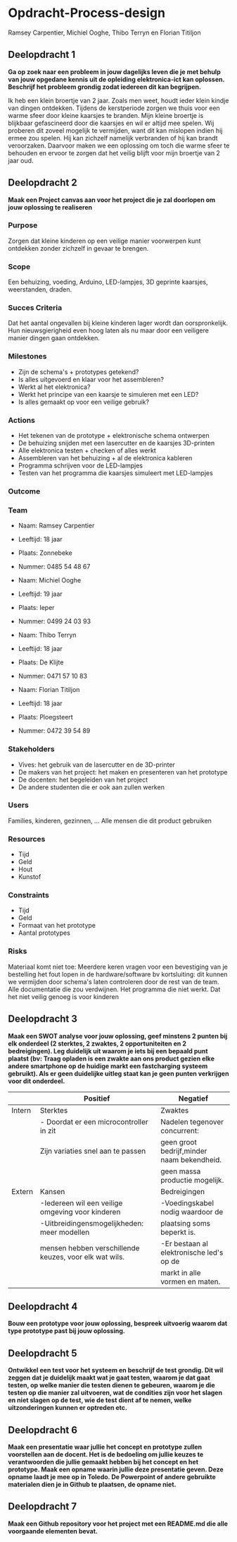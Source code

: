 # Opdracht-Process-design
Ramsey Carpentier, Michiel Ooghe, Thibo Terryn en  Florian Titiljon

## Deelopdracht 1
**Ga op zoek naar een probleem in jouw dagelijks leven die je met behulp van jouw opgedane kennis uit de opleiding elektronica-ict kan oplossen. Beschrijf het probleem grondig zodat iedereen dit kan begrijpen.**

Ik heb een klein broertje van 2 jaar. Zoals men weet, houdt ieder klein kindje van dingen ontdekken. 
Tijdens de kerstperiode zorgen we thuis voor een warme sfeer door kleine kaarsjes te branden. 
Mijn kleine broertje is blijkbaar gefascineerd door die kaarsjes en wil er altijd mee spelen. 
Wij proberen dit zoveel mogelijk te vermijden, want dit kan mislopen indien hij ermee zou spelen.
Hij kan zichzelf namelijk verbranden of hij kan brandt veroorzaken.
Daarvoor maken we een oplossing om toch die warme sfeer te behouden en ervoor te zorgen dat het veilig blijft voor mijn broertje van 2 jaar oud.

## Deelopdracht 2
**Maak een Project canvas aan voor het project die je zal doorlopen om jouw oplossing te realiseren**

### Purpose
Zorgen dat kleine kinderen op een veilige manier voorwerpen kunt
ontdekken zonder zichzelf in gevaar te brengen.

### Scope
Een behuizing, voeding, Arduino, LED-lampjes, 3D geprinte kaarsjes,
weerstanden, draden.

### Succes Criteria
Dat het aantal ongevallen bij kleine kinderen lager wordt dan oorspronkelijk.
Hun nieuwsgierigheid even hoog laten als nu
maar door een veiligere manier dingen gaan ontdekken. 

### Milestones
- Zijn de schema's + prototypes getekend?
- Is alles uitgevoerd en klaar voor het assembleren?
- Werkt al het elektronica?
- Werkt het principe van een kaarsje te simuleren met een LED?
- Is alles gemaakt op voor een veilige gebruik?

### Actions
- Het tekenen van de prototype + elektronische schema ontwerpen
- De behuizing snijden met een lasercutter en de kaarsjes 3D-printen
- Alle elektronica testen + checken of alles werkt
- Assembleren van het behuizing + al de elektronica kableren
- Programma schrijven voor de LED-lampjes
- Testen van het programma die kaarsjes simuleert met LED-lampjes
  
### Outcome

### Team
- Naam: Ramsey Carpentier
- Leeftijd: 18 jaar
- Plaats: Zonnebeke
- Nummer: 0485 54 48 67
  
- Naam: Michiel Ooghe
- Leeftijd: 19 jaar
- Plaats: Ieper
- Nummer: 0499 24 03 93
  
- Naam: Thibo Terryn
- Leeftijd: 18 jaar
- Plaats: De Klijte
- Nummer: 0471 57 10 83

- Naam: Florian Titiljon
- Leeftijd: 18 jaar
- Plaats: Ploegsteert
- Nummer: 0472 39 54 89

### Stakeholders
- Vives: het gebruik van de lasercutter en de 3D-printer
- De makers van het project: het maken en presenteren van het prototype
- De docenten: het begeleiden van het project
- De andere studenten die er ook aan zullen werken

### Users
Families, kinderen, gezinnen, ...
Alle mensen die dit product gebruiken

### Resources
- Tijd
- Geld
- Hout
- Kunstof
### Constraints
- Tijd
- Geld
- Formaat van het prototype
- Aantal prototypes
### Risks
Materiaal komt niet toe: Meerdere keren vragen voor een bevestiging van je bestelling
het fout lopen in de hardware/software bv kortsluiting: dit kunnen we vermijden
door schema's laten controleren door de rest van de team.
Alle documentatie die zou verdwijnen.
Het programma die niet werkt.
Dat het niet veilig genoeg is voor kinderen

## Deelopdracht 3
**Maak een SWOT analyse voor jouw oplossing, geef minstens 2 punten bij elk onderdeel (2 sterktes, 2 zwaktes, 2 opportuniteiten en 2 bedreigingen). Leg duidelijk uit waarom je iets bij een bepaald punt plaatst (bv: Traag opladen is een zwakte aan ons product gezien elke andere smartphone op de huidige markt een fastcharging systeem gebruikt). Als er geen duidelijke uitleg staat kan je geen punten verkrijgen voor dit onderdeel.**

|      |Positief                                              |Negatief                                  |
|------|------------------------------------------------------|------------------------------------------|
|Intern|Sterktes                                              |Zwaktes                                   |
|      |- Doordat er een microcontroller in zit               |Nadelen tegenover concurrent:             |
|      | Zijn variaties snel aan te passen                    |geen groot bedrijf,minder naam bekendheid.|
|      |                                                      |geen massa productie mogelijk.            |
|Extern|Kansen                                                |Bedreigingen                              |
|      |-Iedereen wil een veilige omgeving voor kinderen      |-Voedingskabel nodig waardoor de          |
|      |-Uitbreidingensmogelijkheden: meer modellen           |plaatsing soms beperkt is.                |
|      |mensen hebben verschillende keuzes, voor elk wat wils.|-Er bestaan al elektronische led's op de  |
|      |                                                      |markt in alle vormen en maten.            |
## Deelopdracht 4
**Bouw een prototype voor jouw oplossing, bespreek uitvoerig waarom dat type prototype past bij jouw oplossing.**

## Deelopdracht 5
**Ontwikkel een test voor het systeem en beschrijf de test grondig. Dit wil zeggen dat je duidelijk maakt wat je gaat testen, waarom je dat gaat testen, op welke manier die testen dienen te gebeuren, waarom je die testen op die manier zal uitvoeren, wat de condities zijn voor het slagen en niet slagen op de test, wie de test dient af te nemen, welke uitzonderingen kunnen er optreden etc.**

## Deelopdracht 6
**Maak een presentatie waar jullie het concept en prototype zullen voorstellen aan de docent. Het is de bedoeling om jullie keuzes te verantwoorden die jullie gemaakt hebben bij het concept en het prototype. Maak een opname waarin jullie deze presentatie geven. Deze opname laadt je mee op in Toledo. De Powerpoint of andere gebruikte materialen dien je in Github te plaatsen, de opname niet.**

## Deelopdracht 7
**Maak een Github repository voor het project met een README.md die alle voorgaande elementen bevat.**



